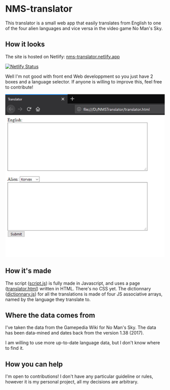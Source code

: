 # NMS-translator
This translator is a small web app that easily translates from English to one of the four alien languages and vice versa in the video game No Man's Sky.

## How it looks
The site is hosted on Netlify: [nms-translator.netlify.app](http://nms-translator.netlify.app)

[![Netlify Status](https://api.netlify.com/api/v1/badges/9f655d17-a32b-47a0-b240-ab06ebcab027/deploy-status)](https://app.netlify.com/sites/nms-translator/deploys)

Well I'm not good with front end Web developpment so you just have 2 boxes and a language selector. If anyone is willing to improve this, feel free to contribute!

![Screenshot](https://raw.githubusercontent.com/Absolute-Arthur/NMS-translator/master/Screenshot.png)

## How it's made
The script ([script.js](../script.js)) is fully made in Javascript, and uses a page ([translator.html](../translator.html)) written in HTML. There's no CSS yet.
The dictionnary ([dictionnary.js](../dictionnary.js)) for all the translations is made of four JS associative arrays, named by the language they translate to.

## Where the data comes from
I've taken the data from the Gamepedia Wiki for No Man's Sky. The data has been data-mined and dates back from the version 1.38 (2017).

I am willing to use more up-to-date language data, but I don't know where to find it.

## How you can help
I'm open to contributions! I don't have any particular guideline or rules, however it is my personal project, all my decisions are arbitrary.
